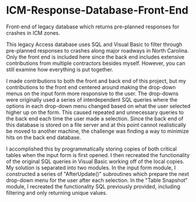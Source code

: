 # ICM-Response-Database-Front-End
Front-end of legacy database which returns pre-planned responses for crashes in ICM zones.

This legacy Access database uses SQL and Visual Basic to filter through pre-planned responses to crashes along major roadways in North Carolina.  Only the front end is included here since the back end includes extensive contributions from multiple contractors besides myself.  However, you can still examine how everything is put together.

I made contributions to both the front and back end of this project, but my contributions to the front end centered around making the drop-down menus on the input form more responsive to the user.  The drop-downs were originally used a series of interdependent SQL queries where the options in each drop-down menu changed based on what the user selected higher up on the form.  This caused repeated and unnecessary queries to the back end each time the user made a selection.  Since the back end of this database is stored on a file server and at this point cannot realistically be moved to another machine, the challenge was finding a way to minimize hits on the back end database.

I accomplished this by programmatically storing copies of both critical tables when the input form is first opened.  I then recreated the functionality of the original SQL queries in Visual Basic working off of the local copies.  My solution is separated into two modules.  In the input form module, I constructed a series of "AfterUpdate()" subroutines which prepare the next drop-down menu for the user after each selection.  In the "Table Snapshot" module, I recreated the functionality SQL previously provided, including filtering and only returning unique values.
